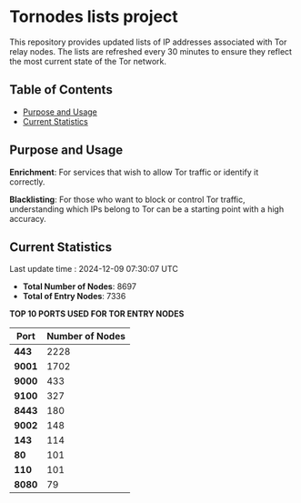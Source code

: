 # Tornodes lists project

This repository provides updated lists of IP addresses associated with Tor relay nodes. The lists are refreshed every 30 minutes to ensure they reflect the most current state of the Tor network.

## Table of Contents

- [Purpose and Usage](#purpose-and-usage)
- [Current Statistics](#current-statistics)


## Purpose and Usage

**Enrichment**: For services that wish to allow Tor traffic or identify it correctly.

**Blacklisting**: For those who want to block or control Tor traffic, understanding which IPs belong to Tor can be a starting point with a high accuracy.

## Current Statistics

Last update time : 2024-12-09 07:30:07 UTC

- **Total Number of Nodes**: 8697
- **Total of Entry Nodes**: 7336

**TOP 10 PORTS USED FOR TOR ENTRY NODES**

| **Port** | **Number of Nodes** |
|------|-----------------|
| **443**   | 2228  |
| **9001**   | 1702  |
| **9000**   | 433  |
| **9100**   | 327  |
| **8443**   | 180  |
| **9002**   | 148  |
| **143**   | 114  |
| **80**   | 101  |
| **110**   | 101  |
| **8080**   | 79  |

